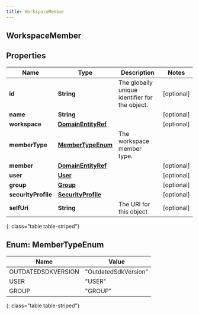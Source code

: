 ```yaml
---
title: WorkspaceMember
---
```


## WorkspaceMember

## Properties

| Name                | Type                                                           | Description                                    | Notes      |
| ------------------- | -------------------------------------------------------------- | ---------------------------------------------- | ---------- |
| **id**              | <!----><!---->**String**<!---->                                | The globally unique identifier for the object. | [optional] |
| **name**            | <!----><!---->**String**<!---->                                |                                                | [optional] |
| **workspace**       | <!----><!---->[**DomainEntityRef**](DomainEntityRef.md)<!----> |                                                | [optional] |
| **memberType**      | [**MemberTypeEnum**](#MemberTypeEnum)<!---->                   | The workspace member type.                     |            |
| **member**          | <!----><!---->[**DomainEntityRef**](DomainEntityRef.md)<!----> |                                                | [optional] |
| **user**            | <!----><!---->[**User**](User.md)<!---->                       |                                                | [optional] |
| **group**           | <!----><!---->[**Group**](Group.md)<!---->                     |                                                | [optional] |
| **securityProfile** | <!----><!---->[**SecurityProfile**](SecurityProfile.md)<!----> |                                                | [optional] |
| **selfUri**         | <!----><!---->**String**<!---->                                | The URI for this object                        | [optional] |

{: class="table table-striped"}

<a name="MemberTypeEnum"></a>

## Enum: MemberTypeEnum

| Name               | Value                          |
| ------------------ | ------------------------------ |
| OUTDATEDSDKVERSION | &quot;OutdatedSdkVersion&quot; |
| USER               | &quot;USER&quot;               |
| GROUP              | &quot;GROUP&quot;              |

{: class="table table-striped"}
